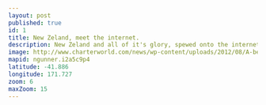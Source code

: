 ```yaml
---
layout: post
published: true
id: 1
title: New Zeland, meet the internet.
description: New Zeland and all of it's glory, spewed onto the internet!
image: http://www.charterworld.com/news/wp-content/uploads/2012/08/A-beautiful-yacht-charter-destination-New-Zealand.jpg
mapid: ngunner.i2a5c9p4
latitude: -41.886
longitude: 171.727
zoom: 6
maxZoom: 15
---
```

